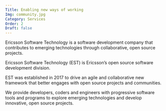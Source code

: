 ```yaml
---
Title: Enabling new ways of working
Img: community.jpg
Category: Services
Order: 2
Draft: false
---
```


Ericsson Software Technology is a software development company that contributes to emerging technologies through collaborative, open source projects.

Ericsson Software Technology (EST) is Ericsson’s open source software development division. 

EST was established in 2017 to drive an agile and collaborative new framework that better engages with open source projects and communities. 

We provide developers, coders and engineers with progressive software tools and programs to explore emerging technologies and develop innovative, open source projects.
